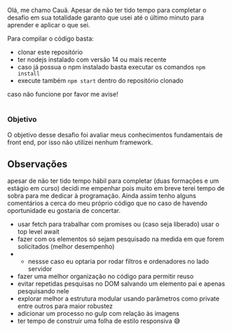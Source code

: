 Olá, me chamo Cauã. Apesar de não ter tido tempo para completar o desafio em sua totalidade garanto que usei até o último minuto para aprender e aplicar o que sei.

Para compilar o código basta:
- clonar este repositório
- ter nodejs instalado com versão 14 ou mais recente
- caso já possua o npm instalado basta executar os comandos `npm install`
- execute também `npm start` dentro do repositório clonado

caso não funcione por favor me avise!
# 


### Objetivo

O objetivo desse desafio foi avaliar meus conhecimentos fundamentais de front end, por isso não utilizei nenhum framework.


## Observações
apesar de não ter tido tempo hábil para completar (duas formações e um estágio em curso) decidi me empenhar pois muito em breve terei tempo de sobra para me dedicar à programação. Ainda assim tenho alguns comentários a cerca do meu próprio código que no caso de havendo oportunidade eu gostaria de concertar.

- usar fetch para trabalhar com promises ou (caso seja liberado) usar o top level await
- fazer com os elementos só sejam pesquisado na medida em que forem solicitados (melhor desempenho)
- - nessse caso eu optaria por rodar filtros e ordenadores no lado servidor
- fazer uma melhor organização no código para permitir reuso
- evitar repetidas pesquisas no DOM salvando um elemento pai e apenas pesquisando nele
- explorar melhor a estrutura modular usando parâmetros como private entre outros para maior robustez
- adicionar um processo no gulp com relação às imagens
- ter tempo de construir uma folha de estilo responsiva :sweat_smile: